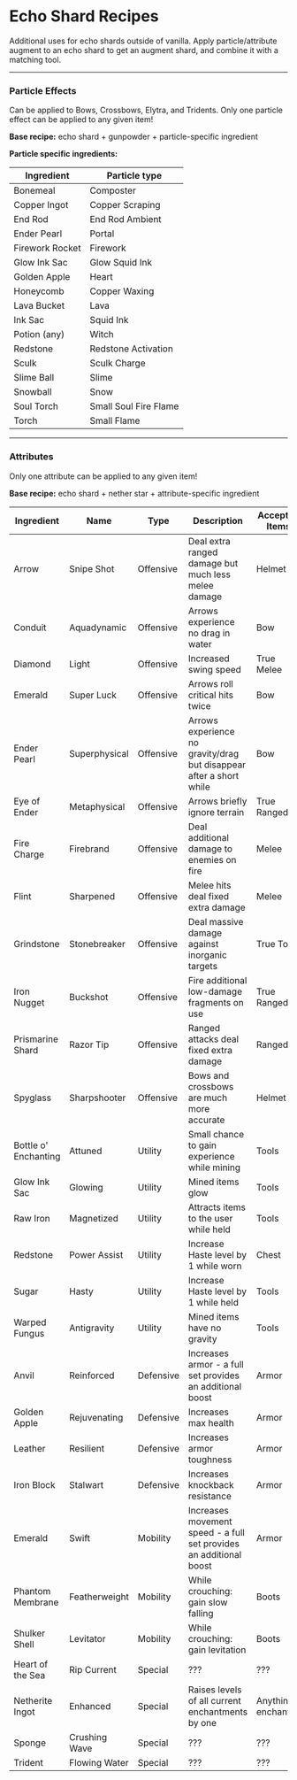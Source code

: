 # Echo Shard Recipes

Additional uses for echo shards outside of vanilla. Apply particle/attribute augment to an echo shard to get an augment shard, and combine it with a matching tool.
___
### Particle Effects
Can be applied to Bows, Crossbows, Elytra, and Tridents. Only one particle effect can be applied to any given item!

**Base recipe:** echo shard + gunpowder + particle-specific ingredient

**Particle specific ingredients:**<br>

| Ingredient      | Particle type         |
|-----------------|-----------------------|
| Bonemeal        | Composter             |
| Copper Ingot    | Copper Scraping       |
| End Rod         | End Rod Ambient       |
| Ender Pearl     | Portal                |
| Firework Rocket | Firework              |
| Glow Ink Sac    | Glow Squid Ink        |
| Golden Apple    | Heart                 |
| Honeycomb       | Copper Waxing         |
| Lava Bucket     | Lava                  |
| Ink Sac         | Squid Ink             |
| Potion (any)    | Witch                 |
| Redstone        | Redstone Activation   |
| Sculk           | Sculk Charge          |
| Slime Ball      | Slime                 |
| Snowball        | Snow                  |
| Soul Torch      | Small Soul Fire Flame |
| Torch           | Small Flame           |
___
### Attributes
Only one attribute can be applied to any given item!

**Base recipe:** echo shard + nether star + attribute-specific ingredient

| Ingredient           | Name          | Type      | Description                                                         | Accepted Items     | 
|----------------------|---------------|-----------|---------------------------------------------------------------------|--------------------|
| Arrow                | Snipe Shot    | Offensive | Deal extra ranged damage but much less melee damage                 | Helmet             |
| Conduit              | Aquadynamic   | Offensive | Arrows experience no drag in water                                  | Bow                |
| Diamond              | Light         | Offensive | Increased swing speed                                               | True Melee         |
| Emerald              | Super Luck    | Offensive | Arrows roll critical hits twice                                     | Bow                |
| Ender Pearl          | Superphysical | Offensive | Arrows experience no gravity/drag but disappear after a short while | Bow                |
| Eye of Ender         | Metaphysical  | Offensive | Arrows briefly ignore terrain                                       | True Ranged        |
| Fire Charge          | Firebrand     | Offensive | Deal additional damage to enemies on fire                           | Melee              |
| Flint                | Sharpened     | Offensive | Melee hits deal fixed extra damage                                  | Melee              |
| Grindstone           | Stonebreaker  | Offensive | Deal massive damage against inorganic targets                       | True Tools         |
| Iron Nugget          | Buckshot      | Offensive | Fire additional low-damage fragments on use                         | True Ranged        |
| Prismarine Shard     | Razor Tip     | Offensive | Ranged attacks deal fixed extra damage                              | Ranged             |
| Spyglass             | Sharpshooter  | Offensive | Bows and crossbows are much more accurate                           | Helmet             |
| Bottle o' Enchanting | Attuned       | Utility   | Small chance to gain experience while mining                        | Tools              |
| Glow Ink Sac         | Glowing       | Utility   | Mined items glow                                                    | Tools              |
| Raw Iron             | Magnetized    | Utility   | Attracts items to the user while held                               | Tools              |
| Redstone             | Power Assist  | Utility   | Increase Haste level by 1 while worn                                | Chest              |
| Sugar                | Hasty         | Utility   | Increase Haste level by 1 while held                                | Tools              |
| Warped Fungus        | Antigravity   | Utility   | Mined items have no gravity                                         | Tools              |
| Anvil                | Reinforced    | Defensive | Increases armor - a full set provides an additional boost           | Armor              |
| Golden Apple         | Rejuvenating  | Defensive | Increases max health                                                | Armor              |
| Leather              | Resilient     | Defensive | Increases armor toughness                                           | Armor              |
| Iron Block           | Stalwart      | Defensive | Increases knockback resistance                                      | Armor              |
| Emerald              | Swift         | Mobility  | Increases movement speed - a full set provides an additional boost  | Armor              |
| Phantom Membrane     | Featherweight | Mobility  | While crouching: gain slow falling                                  | Boots              |
| Shulker Shell        | Levitator     | Mobility  | While crouching: gain levitation                                    | Boots              |
| Heart of the Sea     | Rip Current   | Special   | ???                                                                 | ???                |
| Netherite Ingot      | Enhanced      | Special   | Raises levels of all current enchantments by one                    | Anything enchanted |
| Sponge               | Crushing Wave | Special   | ???                                                                 | ???                |
| Trident              | Flowing Water | Special   | ???                                                                 | ???                |
